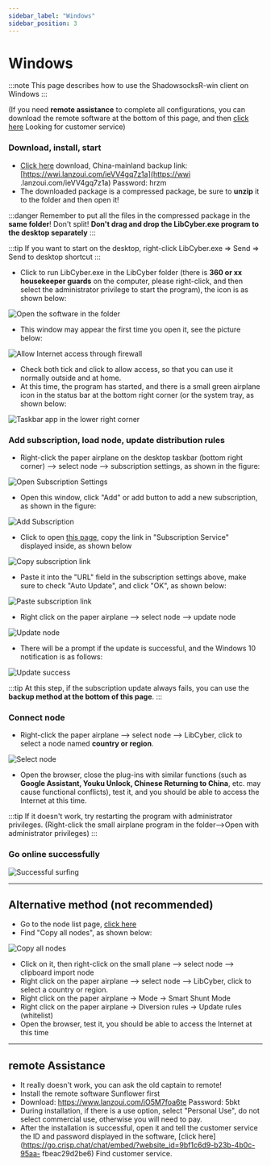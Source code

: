 ```yaml
---
sidebar_label: "Windows"
sidebar_position: 3
---
```

# Windows

:::note
This page describes how to use the ShadowsocksR-win client on Windows
:::

(If you need **remote assistance** to complete all configurations, you can download the remote software at the bottom of this page, and then [click here](https://go.crisp.chat/chat/embed/?website_id=9bf1c6d9-b23b-4b0c-95aa-fbeac29d2be6) Looking for customer service)


### Download, install, start
- [Click here](https://panel.libcyber.xyz/clients/LibCyber-Win.zip) download, China-mainland backup link: [https://wwi.lanzoui.com/ieVV4gq7z1a](https://wwi .lanzoui.com/ieVV4gq7z1a) Password: hrzm
- The downloaded package is a compressed package, be sure to **unzip** it to the folder and then open it!

:::danger
Remember to put all the files in the compressed package in the **same folder**! Don't split! **Don't drag and drop the LibCyber.exe program to the desktop separately**
:::

:::tip
If you want to start on the desktop, right-click LibCyber.exe => Send => Send to desktop shortcut
:::

- Click to run LibCyber.exe in the LibCyber ​​folder (there is **360 or xx housekeeper guards** on the computer, please right-click, and then select the administrator privilege to start the program), the icon is as shown below:

![Open the software in the folder][app-in-dir]

- This window may appear the first time you open it, see the picture below:

![Allow Internet access through firewall][firewall-allow]

- Check both tick and click to allow access, so that you can use it normally outside and at home.
- At this time, the program has started, and there is a small green airplane icon in the status bar at the bottom right corner (or the system tray, as shown below:

![Taskbar app in the lower right corner][app-in-dock]


### Add subscription, load node, update distribution rules
- Right-click the paper airplane on the desktop taskbar (bottom right corner) --> select node --> subscription settings, as shown in the figure:

![Open Subscription Settings][open-sub-setting]

- Open this window, click "Add" or add button to add a new subscription, as shown in the figure:

![Add Subscription][sub-setting]

- Click to open [this page](https://panel.libcyber.xyz/nodeList), copy the link in "Subscription Service" displayed inside, as shown below

![Copy subscription link][copy-link]

- Paste it into the "URL" field in the subscription settings above, make sure to check "Auto Update", and click "OK", as shown below:

![Paste subscription link][paste-link]

- Right click on the paper airplane --> select node --> update node

![Update node][update-node]

- There will be a prompt if the update is successful, and the Windows 10 notification is as follows:

![Update success][update-success]

:::tip
At this step, if the subscription update always fails, you can use the **backup method at the bottom of this page**.
:::

### Connect node

- Right-click the paper airplane --> select node --> LibCyber, click to select a node named **country or region**.

![Select node][select-node]

- Open the browser, close the plug-ins with similar functions (such as **Google Assistant, Youku Unlock, Chinese Returning to China**, etc. may cause functional conflicts), test it, and you should be able to access the Internet at this time.

:::tip
If it doesn't work, try restarting the program with administrator privileges. (Right-click the small airplane program in the folder-->Open with administrator privileges)
:::

### Go online successfully
![Successful surfing][success]

---

## Alternative method (not recommended)

- Go to the node list page, [click here](https://panel.libcyber.xyz/nodeList)
- Find "Copy all nodes", as shown below:

![Copy all nodes][copy-all-node]

- Click on it, then right-click on the small plane --> select node --> clipboard import node
- Right click on the paper airplane --> select node --> LibCyber, click to select a country or region.
- Right click on the paper airplane -> Mode -> Smart Shunt Mode
- Right click on the paper airplane -> Diversion rules -> Update rules (whitelist)
- Open the browser, test it, you should be able to access the Internet at this time

---

## remote Assistance

- It really doesn't work, you can ask the old captain to remote!
- Install the remote software Sunflower first
- Download: https://www.lanzoui.com/iO5M7foa6te Password: 5bkt
- During installation, if there is a use option, select "Personal Use", do not select commercial use, otherwise you will need to pay.
- After the installation is successful, open it and tell the customer service the ID and password displayed in the software, [click here](https://go.crisp.chat/chat/embed/?website_id=9bf1c6d9-b23b-4b0c-95aa- fbeac29d2be6) Find customer service.

[app-in-dir]: https://cdn.jsdelivr.net/gh/LibCyber/docs-cdn@v1.1.1/assets/shadow-win/app-in-dir.jpg "Open the software in the folder "
[firewall-allow]: https://cdn.jsdelivr.net/gh/LibCyber/docs-cdn@v1.1.1/assets/shadow-win/firewall-allow.jpg "Allow Internet access through firewall"
[app-in-dock]: https://cdn.jsdelivr.net/gh/LibCyber/docs-cdn@v1.1.1/assets/shadow-win/app-in-dock.jpg "app in the taskbar"
[open-sub-setting]: https://cdn.jsdelivr.net/gh/LibCyber/docs-cdn@v1.1.1/assets/shadow-win/open-sub-setting.jpg "Open subscription settings"
[sub-setting]: https://cdn.jsdelivr.net/gh/LibCyber/docs-cdn@v1.1.1/assets/shadow-win/sub-setting.jpg "Add Subscription"
[copy-link]: https://cdn.jsdelivr.net/gh/LibCyber/docs-cdn@v1.1.1/assets/shadow-win/copy-link.jpg "Copy Subscription Link"
[paste-link]: https://cdn.jsdelivr.net/gh/LibCyber/docs-cdn@v1.1.1/assets/shadow-win/paste-link.jpg "Paste Subscription Link"
[update-node]: https://cdn.jsdelivr.net/gh/LibCyber/docs-cdn@v1.1.1/assets/shadow-win/update-node.jpg "Update Node"
[update-success]: https://cdn.jsdelivr.net/gh/LibCyber/docs-cdn@v1.1.1/assets/shadow-win/update-success.jpg "Update successful"
[select-node]: https://cdn.jsdelivr.net/gh/LibCyber/docs-cdn@v1.1.1/assets/shadow-win/select-node.jpg "Select Node"
[success]: https://cdn.jsdelivr.net/gh/LibCyber/docs-cdn@v1.1.1/assets/shadow-win/success.jpg "Successfully surfed the Internet"
[copy-all-node]: https://cdn.jsdelivr.net/gh/LibCyber/docs-cdn@v1.1.1/assets/shadow-win/copy-all-node.jpg "Copy all nodes"